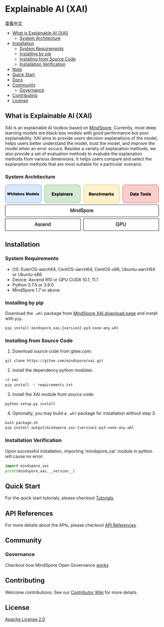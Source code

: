 # Explainable AI (XAI)

[查看中文](./README_CN.md)

<!-- TOC --->

- [What is Explainable AI (XAI)](#what-is-explainable-ai-xai)
    - [System Architecture](#system-architecture)
- [Installation](#installation)
    - [System Requirements](#system-requirements)
    - [Installing by pip](#installing-by-pip)
    - [Installing from Source Code](#installing-from-source-code)
    - [Installation Verification](#installation-verification)
- [Note](#note)
- [Quick Start](#quick-start)
- [Docs](#docs)
- [Community](#community)
    - [Governance](#governance)
- [Contributing](#contributing)
- [License](#license)

<!-- /TOC -->

## What is Explainable AI (XAI)

XAI is an explainable AI toolbox based on [MindSpore](https://www.mindspore.cn/en). Currently, most deep learning models are black-box models with good performance but poor explainability. XAI aims to provide users decision explanations of the model, helps users better understand the model, trust the model, and improve the model when an error occurs. Besides a variety of explanation methods, we also provide a set of evaluation methods to evaluate the explanation methods from various dimensions. It helps users compare and select the explanation methods that are most suitable for a particular scenario.

### System Architecture

![sys_arch](./images/sys_arch_en.png)

## Installation

### System Requirements

- OS: EulerOS-aarch64, CentOS-aarch64, CentOS-x86, Ubuntu-aarch64 or Ubuntu-x86
- Device: Ascend 910 or GPU CUDA 10.1, 11.1
- Python 3.7.5 or 3.9.0
- MindSpore 1.7 or above

### Installing by pip

Download the `.whl` package from [MindSpore XAI download page](https://www.mindspore.cn/versions/en) and install with `pip`.

```bash
pip install mindspore_xai-{version}-py3-none-any.whl
```

### Installing from Source Code

1. Download source code from gitee.com:

```bash
git clone https://gitee.com/mindspore/xai.git
```

2. Install the dependency python modules:

```bash
cd xai
pip install -r requirements.txt
```

3. Install the XAI module from source code:

```bash
python setup.py install
```

4. Optionally, you may build a `.whl` package for installation without step 3:

```bash
bash package.sh
pip install output/mindspore_xai-{version}-py3-none-any.whl
```

### Installation Verification

Upon successful installation, importing 'mindspore_xai' module in python will cause no error:

```python
import mindspore_xai
print(mindspore_xai.__version__)
```

## Quick Start

For the quick start tutorials, please checkout [Tutorials](https://www.mindspore.cn/xai/docs/en/master/index.html).

## API References

For more details about the APIs, please checkout [API References](https://www.mindspore.cn/xai/en).

## Community

### Governance

Checkout how MindSpore Open Governance [works](<https://gitee.com/mindspore/community/blob/master/governance.md>)

## Contributing

Welcome contributions. See our [Contributor Wiki](https://gitee.com/mindspore/mindspore/blob/master/CONTRIBUTING.md) for more details.

## License

[Apache License 2.0](LICENSE)
